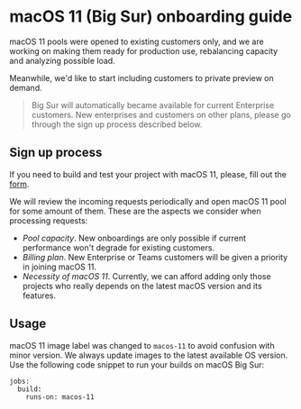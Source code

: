 # macOS 11 (Big Sur) onboarding guide

macOS 11 pools were opened to existing customers only, and we are working on making them ready for production use, rebalancing capacity and analyzing possible load.

Meanwhile, we'd like to start including customers to private preview on demand. 

> Big Sur will automatically became available for current Enterprise customers. New enterprises and customers on other plans, please go through the sign up process described below.

## Sign up process

If you need to build and test your project with macOS 11, please, fill out the [form](https://forms.office.com/r/Pn0a7NqBXg).

We will review the incoming requests periodically and open macOS 11 pool for some amount of them. These are the aspects we consider when processing requests:
- _Pool capacity_. New onboardings are only possible if current performance won't degrade for existing customers.
- _Billing plan_. New Enterprise or Teams customers will be given a priority in joining macOS 11.
- _Necessity of macOS 11_. Currently, we can afford adding only those projects who really depends on the latest macOS version and its features.

## Usage

macOS 11 image label was changed to `macos-11` to avoid confusion with minor version. We always update images to the latest available OS version. Use the following code snippet to run your builds on macOS Big Sur:
```
jobs:
  build:
    runs-on: macos-11
```
